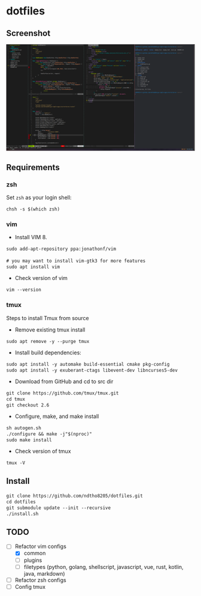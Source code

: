 # dotfiles

## Screenshot

![screenshot](screenshot.png)

## Requirements

### zsh

Set `zsh` as your login shell:

```shell
chsh -s $(which zsh)
```

### vim

* Install VIM 8.

```shell
sudo add-apt-repository ppa:jonathonf/vim

# you may want to install vim-gtk3 for more features
sudo apt install vim
```

* Check version of vim

```shell
vim --version
```

### tmux

Steps to install Tmux from source

* Remove existing tmux install

```shell
sudo apt remove -y --purge tmux
```

* Install build dependencies:

```shell
sudo apt install -y automake build-essential cmake pkg-config
sudo apt install -y exuberant-ctags libevent-dev libncurses5-dev
```

* Download from GitHub and cd to src dir

```shell
git clone https://github.com/tmux/tmux.git
cd tmux
git checkout 2.6
```

* Configure, make, and make install

```shell
sh autogen.sh
./configure && make -j"$(nproc)"
sudo make install
```

* Check version of tmux

```shell
tmux -V
```

## Install

```shell
git clone https://github.com/ndtho8205/dotfiles.git
cd dotfiles
git submodule update --init --recursive
./install.sh
```

## TODO

* [ ] Refactor vim configs
  * [x] common
  * [ ] plugins
  * [ ] filetypes (python, golang, shellscript, javascript, vue, rust, kotlin, java, markdown)
* [ ] Refactor zsh configs
* [ ] Config tmux
